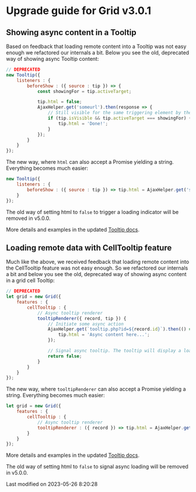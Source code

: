 # Upgrade guide for Grid v3.0.1

## Showing async content in a Tooltip

Based on feedback that loading remote content into a Tooltip was not easy enough we refactored our internals a bit.
Below you see the old, deprecated way of showing async Tooltip content:

```javascript
// DEPRECATED
new Tooltip({
    listeners : {
        beforeShow : ({ source : tip }) => {
            const showingFor = tip.activeTarget;

            tip.html = false;
            AjaxHelper.get('someurl').then(response => {
                // Still visible for the same triggering element by the time the data arrives...
                if (tip.isVisible && tip.activeTarget === showingFor) {
                    tip.html = 'Done!';
                }
            });
        }
    }
});
```

The new way, where `html` can also accept a Promise yielding a string. Everything becomes much easier:

```javascript
new Tooltip({
    listeners : {
        beforeShow : ({ source : tip }) => tip.html = AjaxHelper.get('someurl').then(response => response.text())
    }
});
```

The old way of setting html to `false` to trigger a loading indicator will be removed in v5.0.0.

More details and examples in the updated [Tooltip docs](#Core/widget/Tooltip).

## Loading remote data with CellTooltip feature

Much like the above, we received feedback that loading remote content into the CellTooltip feature was not easy enough.
So we refactored our internals a bit and below you see the old, deprecated way of showing async content in a grid cell
Tooltip:

```javascript
// DEPRECATED
let grid = new Grid({
    features : {
        cellTooltip : {
            // Async tooltip renderer
            tooltipRenderer({ record, tip }) {
                // Initiate some async action
                AjaxHelper.get(`tooltip.php?id=${record.id}`).then(() => {
                    tip.html = 'Async content here...';
                });

                // Signal async tooltip. The tooltip will display a load mask until its html is updated (above)
                return false;
            }
        }
    }
});
```

The new way, where `tooltipRenderer` can also accept a Promise yielding a string. Everything becomes much easier:

```javascript
let grid = new Grid({
    features : {
        cellTooltip : {
            // Async tooltip renderer
            tooltipRenderer : ({ record }) => tip.html = AjaxHelper.get(`tooltip.php${record.id}`).then(response => response.text())
        }
    }
});
```

More details and examples in the updated [Tooltip docs](#Grid/feature/CellTooltip#config-tooltipRenderer).

The old way of setting html to `false` to signal async loading will be removed in v5.0.0.


<p class="last-modified">Last modified on 2023-05-26 8:20:28</p>